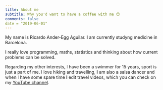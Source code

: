```yaml
---
title: About me
subtitle: Why you'd want to have a coffee with me 😊
comments: false
date = "2019-06-01"
---
```


My name is Ricardo Ander-Egg Aguilar. I am currently studyng medicine in
Barcelona.

I really love programming, maths, statistics and thinking about how current
problems can be solved.

Regarding my other interests, I have been a swimmer for 15 years, sport is just
a part of me. I love hiking and travelling, I am also a salsa dancer and when I
have some spare time I edit travel videos, which you can check on my [YouTube
channel](https://www.youtube.com/channel/UCTFsATphcCIZ14BZanJ_tMA).


